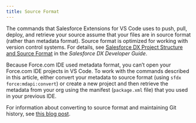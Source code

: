 ```yaml
---
title: Source Format
---
```


The commands that Salesforce Extensions for VS Code uses to push, pull, deploy, and retrieve your source assume that your files are in source format (rather than metadata format). Source format is optimized for working with version control systems. For details, see [Salesforce DX Project Structure and Source Format](https://developer.salesforce.com/docs/atlas.en-us.sfdx_dev.meta/sfdx_dev/sfdx_dev_source_file_format.htm) in the _Salesforce DX Developer Guide_.

Because Force.com IDE used metadata format, you can’t open your Force.com IDE projects in VS Code. To work with the commands described in this article, either convert your metadata to source format (using `sfdx force:mdapi:convert`) or create a new project and then retrieve the metadata from your org using the manifest (`package.xml` file) that you used in your previous IDE.

For information about converting to source format and maintaining Git history, see [this blog post](https://ntotten.com/2018/05/11/convert-metadata-to-source-format-while-maintain-git-history/).
